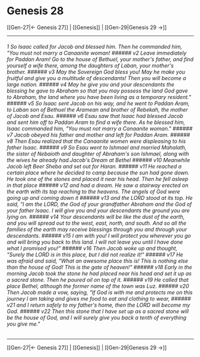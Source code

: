 # Genesis 28

[[Gen-27|← Genesis 27]] | [[Genesis]] | [[Gen-29|Genesis 29 →]]
***

###### 1 So Isaac called for Jacob and blessed him. Then he commanded him, "You must not marry a Canaanite woman! ###### v2 Leave immediately for Paddan Aram! Go to the house of Bethuel, your mother's father, and find yourself a wife there, among the daughters of Laban, your mother's brother. ###### v3 May the Sovereign God bless you! May he make you fruitful and give you a multitude of descendants! Then you will become a large nation. ###### v4 May he give you and your descendants the blessing he gave to Abraham so that you may possess the land God gave to Abraham, the land where you have been living as a temporary resident." ###### v5 So Isaac sent Jacob on his way, and he went to Paddan Aram, to Laban son of Bethuel the Aramean and brother of Rebekah, the mother of Jacob and Esau. ###### v6 Esau saw that Isaac had blessed Jacob and sent him off to Paddan Aram to find a wife there. As he blessed him, Isaac commanded him, "You must not marry a Canaanite woman." ###### v7 Jacob obeyed his father and mother and left for Paddan Aram. ###### v8 Then Esau realized that the Canaanite women were displeasing to his father Isaac. ###### v9 So Esau went to Ishmael and married Mahalath, the sister of Nebaioth and daughter of Abraham's son Ishmael, along with the wives he already had.Jacob's Dream at Bethel ###### v10 Meanwhile Jacob left Beer Sheba and set out for Haran. ###### v11 He reached a certain place where he decided to camp because the sun had gone down. He took one of the stones and placed it near his head. Then he fell asleep in that place ###### v12 and had a dream. He saw a stairway erected on the earth with its top reaching to the heavens. The angels of God were going up and coming down it ###### v13 and the LORD stood at its top. He said, "I am the LORD, the God of your grandfather Abraham and the God of your father Isaac. I will give you and your descendants the ground you are lying on. ###### v14 Your descendants will be like the dust of the earth, and you will spread out to the west, east, north, and south. And so all the families of the earth may receive blessings through you and through your descendants. ###### v15 I am with you! I will protect you wherever you go and will bring you back to this land. I will not leave you until I have done what I promised you!" ###### v16 Then Jacob woke up and thought, "Surely the LORD is in this place, but I did not realize it!" ###### v17 He was afraid and said, "What an awesome place this is! This is nothing else than the house of God! This is the gate of heaven!" ###### v18 Early in the morning Jacob took the stone he had placed near his head and set it up as a sacred stone. Then he poured oil on top of it. ###### v19 He called that place Bethel, although the former name of the town was Luz. ###### v20 Then Jacob made a vow, saying, "If God is with me and protects me on this journey I am taking and gives me food to eat and clothing to wear, ###### v21 and I return safely to my father's home, then the LORD will become my God. ###### v22 Then this stone that I have set up as a sacred stone will be the house of God, and I will surely give you back a tenth of everything you give me."

***
[[Gen-27|← Genesis 27]] | [[Genesis]] | [[Gen-29|Genesis 29 →]]
